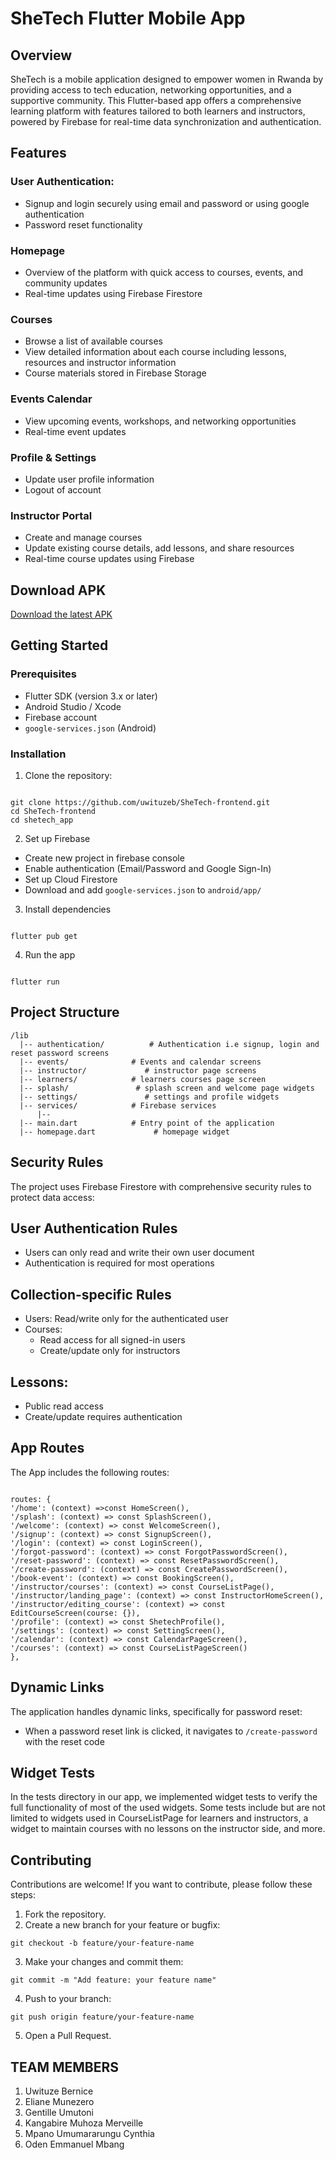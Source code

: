 # SheTech Flutter Mobile App

## Overview

SheTech is a mobile application designed to empower women in Rwanda by providing access to tech education, networking opportunities, and a supportive community. 
This Flutter-based app offers a comprehensive learning platform with features tailored to both learners and instructors, powered by Firebase for real-time data synchronization and authentication.

## Features

### User Authentication:

  - Signup and login securely using email and password or using google authentication
  - Password reset functionality

### Homepage

  - Overview of the platform with quick access to courses, events, and community updates
  - Real-time updates using Firebase Firestore

### Courses

  - Browse a list of available courses
  - View detailed information about each course including lessons, resources and instructor information
  - Course materials stored in Firebase Storage

### Events Calendar

  - View upcoming events, workshops, and networking opportunities
  - Real-time event updates

### Profile & Settings

  - Update user profile information
  - Logout of account
### Instructor Portal

  - Create and manage courses
  - Update existing course details, add lessons, and share resources
  - Real-time course updates using Firebase

## Download APK
[Download the latest APK](https://drive.google.com/file/d/1WfyXty4RWHKcOwMKFixC23a0c8hCCRwD/view?usp=drive_link)

## Getting Started

### Prerequisites

- Flutter SDK (version 3.x or later)
- Android Studio / Xcode
- Firebase account
- `google-services.json` (Android)

### Installation

1. Clone the repository:

```

git clone https://github.com/uwituzeb/SheTech-frontend.git
cd SheTech-frontend
cd shetech_app

```
2. Set up Firebase

- Create new project in firebase console
- Enable authentication (Email/Password and Google Sign-In)
- Set up Cloud Firestore
- Download and add `google-services.json` to `android/app/` 


3.  Install dependencies

```

flutter pub get

```

4. Run the app

```

flutter run

```

## Project Structure

```
/lib
  |-- authentication/          # Authentication i.e signup, login and reset password screens
  |-- events/              # Events and calendar screens
  |-- instructor/             # instructor page screens
  |-- learners/            # learners courses page screen
  |-- splash/               # splash screen and welcome page widgets
  |-- settings/               # settings and profile widgets
  |-- services/            # Firebase services
      |-- 
  |-- main.dart            # Entry point of the application
  |-- homepage.dart             # homepage widget
```

## Security Rules

The project uses Firebase Firestore with comprehensive security rules to protect data access:

## User Authentication Rules

- Users can only read and write their own user document
- Authentication is required for most operations

## Collection-specific Rules

- Users: Read/write only for the authenticated user
- Courses:
  - Read access for all signed-in users
  - Create/update only for instructors


## Lessons:

- Public read access
- Create/update requires authentication

## App Routes

The App includes the following routes:

```

routes: {
'/home': (context) =>const HomeScreen(),
'/splash': (context) => const SplashScreen(),
'/welcome': (context) => const WelcomeScreen(),
'/signup': (context) => const SignupScreen(),
'/login': (context) => const LoginScreen(),
'/forgot-password': (context) => const ForgotPasswordScreen(),
'/reset-password': (context) => const ResetPasswordScreen(),
'/create-password': (context) => const CreatePasswordScreen(),
'/book-event': (context) => const BookingScreen(),
'/instructor/courses': (context) => const CourseListPage(),
'/instructor/landing_page': (context) => const InstructorHomeScreen(),
'/instructor/editing_course': (context) => const EditCourseScreen(course: {}),
'/profile': (context) => const ShetechProfile(),
'/settings': (context) => const SettingScreen(),
'/calendar': (context) => const CalendarPageScreen(),
'/courses': (context) => const CourseListPageScreen()
},

```

## Dynamic Links

The application handles dynamic links, specifically for password reset:

- When a password reset link is clicked, it navigates to `/create-password` with the reset code


## Widget Tests

In the tests directory in our app, we implemented widget tests to verify the full functionality of most of the used widgets. Some tests include but are not limited to widgets used in CourseListPage for learners and instructors, a widget to maintain courses with no lessons on the instructor side, and more.


## Contributing

Contributions are welcome! If you want to contribute, please follow these steps:

1. Fork the repository.
2. Create a new branch for your feature or bugfix:
   
`git checkout -b feature/your-feature-name`

3. Make your changes and commit them:
   
`git commit -m "Add feature: your feature name"`

4. Push to your branch:
   
`git push origin feature/your-feature-name`

5. Open a Pull Request.

## TEAM MEMBERS

1. Uwituze Bernice
2. Eliane Munezero
3. Gentille Umutoni
4. Kangabire Muhoza Merveille
5. Mpano Umumararungu Cynthia
6. Oden Emmanuel Mbang




